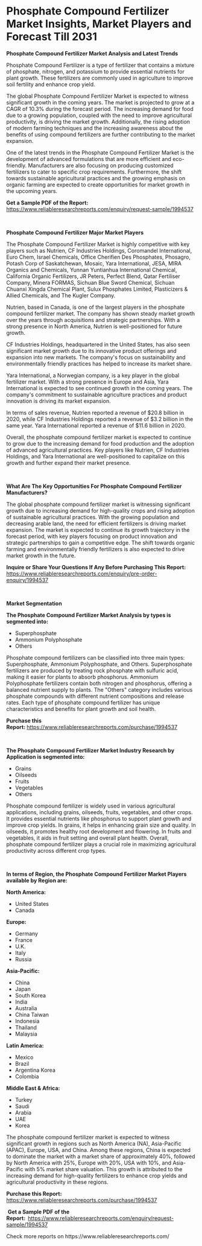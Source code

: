 <p><h1>Phosphate Compound Fertilizer Market Insights, Market Players and Forecast Till 2031</h1></p><p><strong>Phosphate Compound Fertilizer Market Analysis and Latest Trends</strong></p>
<p><p>Phosphate Compound Fertilizer is a type of fertilizer that contains a mixture of phosphate, nitrogen, and potassium to provide essential nutrients for plant growth. These fertilizers are commonly used in agriculture to improve soil fertility and enhance crop yield.</p><p>The global Phosphate Compound Fertilizer Market is expected to witness significant growth in the coming years. The market is projected to grow at a CAGR of 10.3% during the forecast period. The increasing demand for food due to a growing population, coupled with the need to improve agricultural productivity, is driving the market growth. Additionally, the rising adoption of modern farming techniques and the increasing awareness about the benefits of using compound fertilizers are further contributing to the market expansion.</p><p>One of the latest trends in the Phosphate Compound Fertilizer Market is the development of advanced formulations that are more efficient and eco-friendly. Manufacturers are also focusing on producing customized fertilizers to cater to specific crop requirements. Furthermore, the shift towards sustainable agricultural practices and the growing emphasis on organic farming are expected to create opportunities for market growth in the upcoming years.</p></p>
<p><strong>Get a Sample PDF of the Report:&nbsp;</strong> <a href="https://www.reliableresearchreports.com/enquiry/request-sample/1994537">https://www.reliableresearchreports.com/enquiry/request-sample/1994537</a></p>
<p>&nbsp;</p>
<p><strong>Phosphate Compound Fertilizer Major Market Players</strong></p>
<p><p>The Phosphate Compound Fertilizer Market is highly competitive with key players such as Nutrien, CF Industries Holdings, Coromandel International, Euro Chem, Israel Chemicals, Office Cherifien Des Phosphates, Phosagro, Potash Corp of Saskatchewan, Mosaic, Yara International, JESA, MIRA Organics and Chemicals, Yunnan Yuntianhua International Chemical, California Organic Fertilizers, JR Peters, Perfect Blend, Qatar Fertiliser Company, Minera FORMAS, Sichuan Blue Sword Chemical, Sichuan Chuanxi Xingda Chemical Plant, Sulux Phosphates Limited, Plasticizers & Allied Chemicals, and The Kugler Company.</p><p>Nutrien, based in Canada, is one of the largest players in the phosphate compound fertilizer market. The company has shown steady market growth over the years through acquisitions and strategic partnerships. With a strong presence in North America, Nutrien is well-positioned for future growth.</p><p>CF Industries Holdings, headquartered in the United States, has also seen significant market growth due to its innovative product offerings and expansion into new markets. The company's focus on sustainability and environmentally friendly practices has helped to increase its market share.</p><p>Yara International, a Norwegian company, is a key player in the global fertilizer market. With a strong presence in Europe and Asia, Yara International is expected to see continued growth in the coming years. The company's commitment to sustainable agriculture practices and product innovation is driving its market expansion.</p><p>In terms of sales revenue, Nutrien reported a revenue of $20.8 billion in 2020, while CF Industries Holdings reported a revenue of $3.2 billion in the same year. Yara International reported a revenue of $11.6 billion in 2020.</p><p>Overall, the phosphate compound fertilizer market is expected to continue to grow due to the increasing demand for food production and the adoption of advanced agricultural practices. Key players like Nutrien, CF Industries Holdings, and Yara International are well-positioned to capitalize on this growth and further expand their market presence.</p></p>
<p>&nbsp;</p>
<p><strong>What Are The Key Opportunities For Phosphate Compound Fertilizer Manufacturers?</strong></p>
<p><p>The global phosphate compound fertilizer market is witnessing significant growth due to increasing demand for high-quality crops and rising adoption of sustainable agricultural practices. With the growing population and decreasing arable land, the need for efficient fertilizers is driving market expansion. The market is expected to continue its growth trajectory in the forecast period, with key players focusing on product innovation and strategic partnerships to gain a competitive edge. The shift towards organic farming and environmentally friendly fertilizers is also expected to drive market growth in the future.</p></p>
<p><strong>Inquire or Share Your Questions If Any Before Purchasing This Report:</strong> <a href="https://www.reliableresearchreports.com/enquiry/pre-order-enquiry/1994537">https://www.reliableresearchreports.com/enquiry/pre-order-enquiry/1994537</a></p>
<p>&nbsp;</p>
<p><strong>Market Segmentation</strong></p>
<p><strong>The Phosphate Compound Fertilizer Market Analysis by types is segmented into:</strong></p>
<p><ul><li>Superphosphate</li><li>Ammonium Polyphosphate</li><li>Others</li></ul></p>
<p><p>Phosphate compound fertilizers can be classified into three main types: Superphosphate, Ammonium Polyphosphate, and Others. Superphosphate fertilizers are produced by treating rock phosphate with sulfuric acid, making it easier for plants to absorb phosphorus. Ammonium Polyphosphate fertilizers contain both nitrogen and phosphorus, offering a balanced nutrient supply to plants. The "Others" category includes various phosphate compounds with different nutrient compositions and release rates. Each type of phosphate compound fertilizer has unique characteristics and benefits for plant growth and soil health.</p></p>
<p><strong>Purchase this Report:&nbsp;</strong><a href="https://www.reliableresearchreports.com/purchase/1994537">https://www.reliableresearchreports.com/purchase/1994537</a></p>
<p>&nbsp;</p>
<p><strong>The Phosphate Compound Fertilizer Market Industry Research by Application is segmented into:</strong></p>
<p><ul><li>Grains</li><li>Oilseeds</li><li>Fruits</li><li>Vegetables</li><li>Others</li></ul></p>
<p><p>Phosphate compound fertilizer is widely used in various agricultural applications, including grains, oilseeds, fruits, vegetables, and other crops. It provides essential nutrients like phosphorus to support plant growth and improve crop yields. In grains, it helps in enhancing grain size and quality. In oilseeds, it promotes healthy root development and flowering. In fruits and vegetables, it aids in fruit setting and overall plant health. Overall, phosphate compound fertilizer plays a crucial role in maximizing agricultural productivity across different crop types.</p></p>
<p>&nbsp;</p>
<p><strong>In terms of Region, the Phosphate Compound Fertilizer Market Players available by Region are:</strong></p>
<p>
    <p> <strong> North America: </strong>
        <ul>
            <li>United States</li>
            <li>Canada</li>
        </ul>
        </p> 
    <p> <strong> Europe: </strong>
        <ul>
            <li>Germany</li>
            <li>France</li>
            <li>U.K.</li>
            <li>Italy</li>
            <li>Russia</li>
        </ul>
        </p> 
    <p> <strong> Asia-Pacific: </strong>
        <ul>
            <li>China</li>
            <li>Japan</li>
            <li>South Korea</li>
            <li>India</li>
            <li>Australia</li>
            <li>China Taiwan</li>
            <li>Indonesia</li>
            <li>Thailand</li>
            <li>Malaysia</li>
        </ul>
        </p> 
    <p> <strong> Latin America: </strong>
        <ul>
            <li>Mexico</li>
            <li>Brazil</li>
            <li>Argentina Korea</li>
            <li>Colombia</li>
        </ul>
        </p> 
    <p> <strong> Middle East & Africa: </strong>
        <ul>
            <li>Turkey</li>
            <li>Saudi</li>
            <li>Arabia</li>
            <li>UAE</li>
            <li>Korea</li>
        </ul>
    </p>
    </p>
<p><p>The phosphate compound fertilizer market is expected to witness significant growth in regions such as North America (NA), Asia-Pacific (APAC), Europe, USA, and China. Among these regions, China is expected to dominate the market with a market share of approximately 40%, followed by North America with 25%, Europe with 20%, USA with 10%, and Asia-Pacific with 5% market share valuation. This growth is attributed to the increasing demand for high-quality fertilizers to enhance crop yields and agricultural productivity in these regions.</p></p>
<p><strong>Purchase this Report: </strong><a href="https://www.reliableresearchreports.com/purchase/1994537">https://www.reliableresearchreports.com/purchase/1994537</a></p>
<p>&nbsp;<strong>Get a Sample PDF of the Report:&nbsp;&nbsp;</strong><a href="https://www.reliableresearchreports.com/enquiry/request-sample/1994537">https://www.reliableresearchreports.com/enquiry/request-sample/1994537</a></p>
<p><strong></strong></p>
<p>Check more reports on https://www.reliableresearchreports.com/</p>